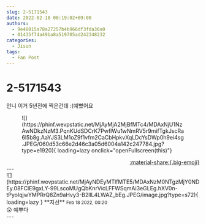 ```yaml
---
slug: 2-5171543
date: 2022-02-18 00:19:02+09:00
authors:
  - 9e48015a78a27257b4b966df3fda36a0
  - 01435f74a49ba8a519705ad242348232
categories:
  - Jisun
tags:
  - Fan Post
---
```


# 2-5171543

<div class="post-container" markdown="1">
<div class="content-container md-sidebar__scrollwrap" markdown="1">

언니 이거 5년전에 찍은건데 :(예뻤어요
<figure markdown="1">
![](https://phinf.wevpstatic.net/MjAyMjA2MjBfMTc4/MDAxNjU1NzAwNDkzNzM3.PqnKUdSDCrK7PwfIWu1wNmRV5r9mifTgkJscRa6l5b8g.AaYJS3LM1oZ9f1vfm2CaCbHpkvXqLDcYsDWp0h9ei4sg.JPEG/060d53c66e2d46c3a05d6004a142c247784.jpg?type=e1920){ loading=lazy onclick="openFullscreen(this)"}
</figure>


</div>
</div>

<div style="text-align: right;" markdown="1">
<a href="https://weverse.io/fromis9/fanpost/2-5171543" style="text-align: right;">:material-share:{.big-emoji}</a>
</div>
---

<div class="comments-container md-sidebar__scrollwrap" markdown="1">
<div class="comment" markdown="1">
<div class='id-container' markdown="1">
![](https://phinf.wevpstatic.net/MjAyNDEyMTlfMTE5/MDAxNzM0NTgzMjY0NDEy.08FClE9gxLY-99LscoMUgQbKnrVicLFFWSqmAi3eGLEg.hXV0n-tPyoIqjwYMPRrQ8Zn9aHvy3-B2llL4LWAZ_bEg.JPEG/image.jpg?type=s72){ loading=lazy }
**<span class="artist">지선</span>** <small>Feb 18 2022, 00:20</small><br>
</div>
<div class='comment-body' markdown="1">
😲 예뿌다
</div>
</div>
</div>
---
